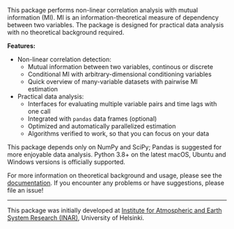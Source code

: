 This package performs non-linear correlation analysis with mutual information (MI).
MI is an information-theoretical measure of dependency between two variables.
The package is designed for practical data analysis
with no theoretical background required.

**Features:**
- Non-linear correlation detection:
  - Mutual information between two variables, continous or discrete
  - Conditional MI with arbitrary-dimensional conditioning variables
  - Quick overview of many-variable datasets with pairwise MI estimation
- Practical data analysis:
  - Interfaces for evaluating multiple variable pairs and time lags with one call
  - Integrated with `pandas` data frames (optional)
  - Optimized and automatically parallelized estimation
  - Algorithms verified to work, so that you can focus on your data

This package depends only on NumPy and SciPy;
Pandas is suggested for more enjoyable data analysis.
Python 3.8+ on the latest macOS, Ubuntu and Windows versions
is officially supported.

For more information on theoretical background and usage, please see the
[documentation](https://polsys.github.io/ennemi).
If you encounter any problems or have suggestions, please file an issue!

---

This package was initially developed at
[Institute for Atmospheric and Earth System Research (INAR)](https://www.helsinki.fi/en/inar-institute-for-atmospheric-and-earth-system-research),
University of Helsinki.
